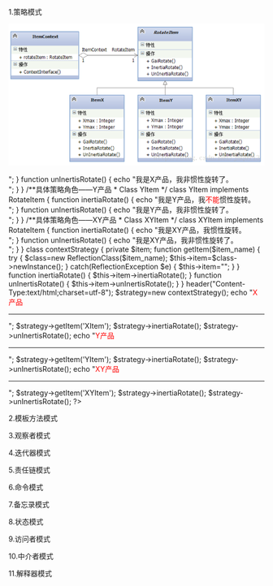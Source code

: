 1.策略模式

![image](https://github.com/loveprolife/IMG/blob/master/celue.png)

<?php  

/**抽象策略角色 
 * Interface RotateItem 
 */  
interface RotateItem  
{  
    function inertiaRotate();  
    function unInertisRotate();  
}  
  
/**具体策略角色——X产品 
 * Class XItem 
 */  
class XItem implements RotateItem  
{  
    function inertiaRotate()  
    {  
        echo "我是X产品，我惯性旋转了。<br/>";  
    }  
  
    function unInertisRotate()  
    {  
        echo "我是X产品，我非惯性旋转了。<br/>";  
    }  
}  
  
/**具体策略角色——Y产品 
 * Class YItem 
 */  
class YItem implements RotateItem  
{  
    function inertiaRotate()  
    {  
        echo "我是Y产品，我<span style='color: #ff0000;'>不能</span>惯性旋转。<br/>";  
    }  
  
    function unInertisRotate()  
    {  
        echo "我是Y产品，我非惯性旋转了。<br/>";  
    }  
}  
  
/**具体策略角色——XY产品 
 * Class XYItem 
 */  
class XYItem implements RotateItem  
{  
    function inertiaRotate()  
    {  
        echo "我是XY产品，我惯性旋转。<br/>";  
    }  
  
    function unInertisRotate()  
    {  
        echo "我是XY产品，我非惯性旋转了。<br/>";  
    }  
}  
  
class contextStrategy  
{  
    private $item;  
  
    function getItem($item_name)  
    {  
        try  
        {  
            $class=new ReflectionClass($item_name);  
            $this->item=$class->newInstance();  
        }  
        catch(ReflectionException $e)  
        {  
            $this->item="";  
        }  
    }  
  
    function inertiaRotate()  
    {  
        $this->item->inertiaRotate();  
    }  
  
    function unInertisRotate()  
    {  
        $this->item->unInertisRotate();  
    }  
}

header("Content-Type:text/html;charset=utf-8");  

$strategy=new contextStrategy();  
  
echo "<span style='color: #ff0000;'>X产品</span><hr/>";  
$strategy->getItem('XItem');  
$strategy->inertiaRotate();  
$strategy->unInertisRotate();  
  
echo "<span style='color: #ff0000;'>Y产品</span><hr/>";  
$strategy->getItem('YItem');  
$strategy->inertiaRotate();  
$strategy->unInertisRotate();  
  
echo "<span style='color: #ff0000;'>XY产品</span><hr/>";  
$strategy->getItem('XYItem');  
$strategy->inertiaRotate();  
$strategy->unInertisRotate();  
?>

2.模板方法模式

3.观察者模式

4.迭代器模式

5.责任链模式

6.命令模式

7.备忘录模式

8.状态模式

9.访问者模式

10.中介者模式

11.解释器模式
